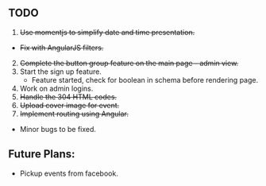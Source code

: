 ## TODO

1. ~~Use momentjs to simplify date and time presentation.~~
  - ~~Fix with AngularJS filters.~~
2. ~~Complete the button group feature on the main page - admin view.~~
3. Start the sign up feature.
   - Feature started, check for boolean in schema before rendering page.
4. Work on admin logins.
5. ~~Handle the 304 HTML codes.~~
6. ~~Upload cover image for event.~~
7. ~~Implement routing using Angular.~~
  - Minor bugs to be fixed.

## Future Plans:
- Pickup events from facebook.
